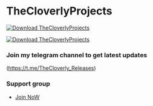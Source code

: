 # TheCloverlyProjects
[![Download TheCloverlyProjects](https://a.fsdn.com/con/app/sf-download-button)](https://sourceforge.net/projects/thecloverlyprojects/files/)


[![Download TheCloverlyProjects](https://img.shields.io/sourceforge/dm/thecloverlyprojects.svg)](https://sourceforge.net/projects/thecloverlyprojects/files/latest/download)

### Join my telegram channel to get latest updates
(https://t.me/TheCloverly_Releases)

### Support group
* [Join NoW](https://t.me/SriBalajiHub)
